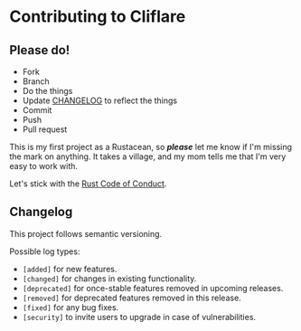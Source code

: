 # Contributing to Cliflare

## Please do!
* Fork
* Branch
* Do the things
* Update [CHANGELOG](#changelog) to reflect the things
* Commit
* Push
* Pull request

This is my first project as a Rustacean, so _**please**_ let me know if I'm missing the mark on anything. It takes a village, and my mom tells me that I'm very easy to work with.

Let's stick with the [Rust Code of Conduct](https://www.rust-lang.org/conduct.html).

## Changelog
This project follows semantic versioning.

Possible log types:

- `[added]` for new features.
- `[changed]` for changes in existing functionality.
- `[deprecated]` for once-stable features removed in upcoming releases.
- `[removed]` for deprecated features removed in this release.
- `[fixed]` for any bug fixes.
- `[security]` to invite users to upgrade in case of vulnerabilities.